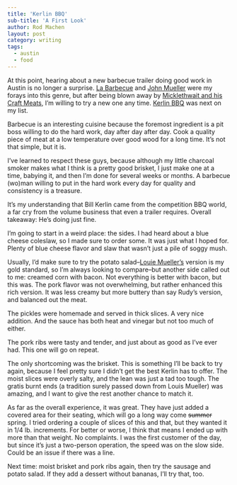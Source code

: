 ```yaml
---
title: 'Kerlin BBQ'
sub-title: 'A First Look'
author: Rod Machen
layout: post
category: writing
tags:
  - austin
  - food
---
```

<p dir="ltr">
  At this point, hearing about a new barbecue trailer doing good work in Austin is no longer a surprise. <a href="http://labarbecue.com/" target="_blank">La Barbecue</a> and <a href="http://www.johnmuellermeatco.com/" target="_blank">John Mueller</a> were my forays into this genre, but after being blown away by <a href="http://www.craftmeats.com/" target="_blank">Micklethwait and his Craft Meats</a>, I&#8217;m willing to try a new one any time. <a href="http://www.kerlinbbq.com/" target="_blank">Kerlin BBQ</a> was next on my list.
</p>

<!-- <img class="size-full wp-image-369 alignright" alt="Kerlin BBQ sign" src="http://words.rodmachen.com/wp-content/uploads/2014/02/Kerlin-BBQ-sign.jpg" width="320" height="256" /> -->

<p dir="ltr">
  Barbecue is an interesting cuisine because the foremost ingredient is a pit boss willing to do the hard work, day after day after day. Cook a quality piece of meat at a low temperature over good wood for a long time. It&#8217;s not that simple, but it is.
</p>

<p dir="ltr">
  I&#8217;ve learned to respect these guys, because although my little charcoal smoker makes what I think is a pretty good brisket, I just make one at a time, babying it, and then I&#8217;m done for several weeks or months. A barbecue (wo)man willing to put in the hard work every day for quality and consistency is a treasure.<!--more-->
</p>

<p dir="ltr">
  It&#8217;s my understanding that Bill Kerlin came from the competition BBQ world, a far cry from the volume business that even a trailer requires. Overall takeaway: He&#8217;s doing just fine.
</p>

<!-- <img class="size-full wp-image-367  alignright" alt="Kerlin BBQ blue cheese coleslaw" src="http://words.rodmachen.com/wp-content/uploads/2014/02/Kerlin-BBQ-slaw.jpg" width="720" height="540" /> -->

<p dir="ltr">
  I&#8217;m going to start in a weird place: the sides. I had heard about a blue cheese coleslaw, so I made sure to order some. It was just what I hoped for. Plenty of blue cheese flavor and slaw that wasn&#8217;t just a pile of soggy mush.
</p>

<p dir="ltr">
  <!-- <img class="alignright size-full wp-image-366" alt="Kerlin BBQ creamed corn with bacon" src="http://words.rodmachen.com/wp-content/uploads/2014/02/Kerlin-BBQ-corn.jpg" width="720" height="540" /> -->Usually, I&#8217;d make sure to try the potato salad–<a href="http://www.louiemuellerbarbecue.com/" target="_blank">Louie Mueller&#8217;s</a> version is my gold standard, so I&#8217;m always looking to compare–but another side called out to me: creamed corn with bacon. Not everything is better with bacon, but this was. The pork flavor was not overwhelming, but rather enhanced this rich version. It was less creamy but more buttery than say Rudy&#8217;s version, and balanced out the meat.
</p>

<p dir="ltr">
  <!-- <img class="alignright size-full wp-image-389" alt="Kerlin BBQ pickles and sauce" src="http://words.rodmachen.com/wp-content/uploads/2014/02/Kerlin-BBQ-pickles-sauce.jpg" width="720" height="480" /> -->The pickles were homemade and served in thick slices. A very nice addition. And the sauce has both heat and vinegar but not too much of either.
</p>

<p dir="ltr">
  <!-- <img class="alignright size-full wp-image-365" alt="Kerlin BBQ brisket and pork ribs" src="http://words.rodmachen.com/wp-content/uploads/2014/02/Kerlin-BBQ-meat.jpg" width="720" height="540" /> -->The pork ribs were tasty and tender, and just about as good as I&#8217;ve ever had. This one will go on repeat.
</p>

<p dir="ltr">
  The only shortcoming was the brisket. This is something I&#8217;ll be back to try again, because I feel pretty sure I didn&#8217;t get the best Kerlin has to offer. The moist slices were overly salty, and the lean was just a tad too tough. The gratis burnt ends (a tradition surely passed down from Louis Mueller) was amazing, and I want to give the rest another chance to match it.
</p>

<p dir="ltr">
  As far as the overall experience, it was great. They have just added a covered area for their seating, which will go a long way come <del>summer</del> spring. I tried ordering a couple of slices of this and that, but they wanted it in 1/4 lb. increments. For better or worse, I think that means I ended up with more than that weight. No complaints. I was the first customer of the day, but since it&#8217;s just a two-person operation, the speed was on the slow side. Could be an issue if there was a line.
</p>

<p dir="ltr">
  Next time: moist brisket and pork ribs again, then try the sausage and potato salad. If they add a dessert without bananas, I&#8217;ll try that, too.<!-- <img class="alignright size-full wp-image-364" alt="Kerlin BBQ tray" src="http://words.rodmachen.com/wp-content/uploads/2014/02/Kerlin-BBQ-tray.jpg" width="720" height="540" /> -->
</p>